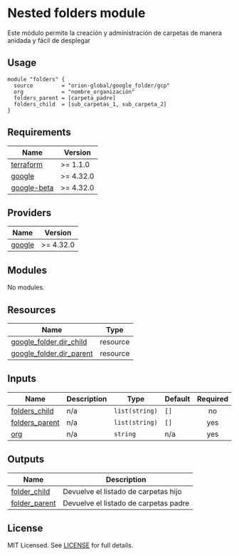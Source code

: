 # Nested folders module

Este módulo permite la creación y administración de carpetas de manera anidada y fácil de desplegar

## Usage

```hcl
module "folders" {
  source         = "orion-global/google_folder/gcp"
  org            = "nombre_organización"
  folders_parent = [carpeta_padre]
  folders_child  = [sub_carpetas_1, sub_carpeta_2]
}

```

## Requirements

| Name                                                                           | Version   |
| ------------------------------------------------------------------------------ | --------- |
| <a name="requirement_terraform"></a> [terraform](#requirement_terraform)       | >= 1.1.0  |
| <a name="requirement_google"></a> [google](#requirement_google)                | >= 4.32.0 |
| <a name="requirement_google-beta"></a> [google-beta](#requirement_google-beta) | >= 4.32.0 |

## Providers

| Name                                                      | Version   |
| --------------------------------------------------------- | --------- |
| <a name="provider_google"></a> [google](#provider_google) | >= 4.32.0 |

## Modules

No modules.

## Resources

| Name                                                                                                              | Type     |
| ----------------------------------------------------------------------------------------------------------------- | -------- |
| [google_folder.dir_child](https://registry.terraform.io/providers/hashicorp/google/latest/docs/resources/folder)  | resource |
| [google_folder.dir_parent](https://registry.terraform.io/providers/hashicorp/google/latest/docs/resources/folder) | resource |

## Inputs

| Name                                                                        | Description | Type           | Default | Required |
| --------------------------------------------------------------------------- | ----------- | -------------- | ------- | :------: |
| <a name="input_folders_child"></a> [folders_child](#input_folders_child)    | n/a         | `list(string)` | `[]`    |    no    |
| <a name="input_folders_parent"></a> [folders_parent](#input_folders_parent) | n/a         | `list(string)` | `[]`    |   yes    |
| <a name="input_org"></a> [org](#input_org)                                  | n/a         | `string`       | n/a     |   yes    |

## Outputs

| Name                                                                       | Description                           |
| -------------------------------------------------------------------------- | ------------------------------------- |
| <a name="output_folder_child"></a> [folder_child](#output_folder_child)    | Devuelve el listado de carpetas hijo  |
| <a name="output_folder_parent"></a> [folder_parent](#output_folder_parent) | Devuelve el listado de carpetas padre |

## License

MIT Licensed. See [LICENSE](https://github.com/orion-global/terraform-module-template/tree/prod/LICENSE) for full details.
